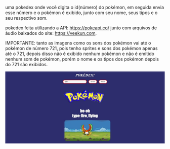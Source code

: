 uma pokedex onde você digita o id(número) do pokémon, em seguida envia esse número e o pokémon é exibido, junto com seu nome, seus tipos e o seu respectivo som.

pokedex feita utilizando a API: https://pokeapi.co/ junto com arquivos de áudio baixados do site: https://veekun.com.

IMPORTANTE: tanto as imagens como os sons dos pokémon vai até o pokémon de número 721, pois tenho sprites e sons dos pokémon apenas até o 721, depois disso não é exibido nenhum pokémon e não é emitido nenhum som de pokémon, porém o nome e os tipos dos pokémon depois do 721 são exibidos.

![screenshot da pokedex](https://github.com/AlanLK22/pokedex/blob/main/img/screenshot.jpeg)
